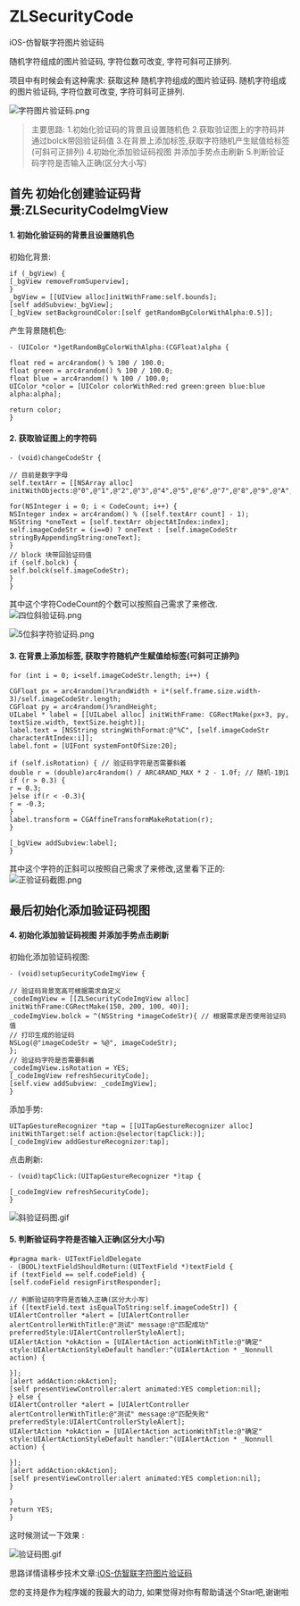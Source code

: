 # ZLSecurityCode
iOS-仿智联字符图片验证码

随机字符组成的图片验证码, 字符位数可改变, 字符可斜可正排列.

项目中有时候会有这种需求: 获取这种 随机字符组成的图片验证码.
随机字符组成的图片验证码, 字符位数可改变, 字符可斜可正排列.

![字符图片验证码.png](https://github.com/ZLFighting/ZLSecurityCode/blob/master/ZLSecurityCode/字符图片验证码.png)

>主要思路:
1.初始化验证码的背景且设置随机色
2.获取验证图上的字符码并通过bolck带回验证码值
3.在背景上添加标签,获取字符随机产生赋值给标签(可斜可正排列)
4.初始化添加验证码视图 并添加手势点击刷新
5.判断验证码字符是否输入正确(区分大小写)

## 首先 初始化创建验证码背景:ZLSecurityCodeImgView

#### 1. 初始化验证码的背景且设置随机色
初始化背景:
```
if (_bgView) {
[_bgView removeFromSuperview];
}
_bgView = [[UIView alloc]initWithFrame:self.bounds];
[self addSubview:_bgView];
[_bgView setBackgroundColor:[self getRandomBgColorWithAlpha:0.5]];
```
产生背景随机色:
```
- (UIColor *)getRandomBgColorWithAlpha:(CGFloat)alpha {

float red = arc4random() % 100 / 100.0;
float green = arc4random() % 100 / 100.0;
float blue = arc4random() % 100 / 100.0;
UIColor *color = [UIColor colorWithRed:red green:green blue:blue alpha:alpha];

return color;
}
```

#### 2. 获取验证图上的字符码
```
- (void)changeCodeStr {

// 目前是数字字母
self.textArr = [[NSArray alloc] initWithObjects:@"0",@"1",@"2",@"3",@"4",@"5",@"6",@"7",@"8",@"9",@"A",@"B",@"C",@"D",@"E",@"F",@"G",@"H",@"I",@"J",@"K",@"L",@"M",@"N",@"O",@"P",@"Q",@"R",@"S",@"T",@"U",@"V",@"W",@"X",@"Y",@"Z",@"a",@"b",@"c",@"d",@"e",@"f",@"g",@"h",@"i",@"j",@"k",@"l",@"m",@"n",@"o",@"p",@"q",@"r",@"s",@"t",@"u",@"v",@"w",@"x",@"y",@"z",nil];

for(NSInteger i = 0; i < CodeCount; i++) {
NSInteger index = arc4random() % ([self.textArr count] - 1);
NSString *oneText = [self.textArr objectAtIndex:index];
self.imageCodeStr = (i==0) ? oneText : [self.imageCodeStr stringByAppendingString:oneText];
}
// block 块带回验证码值
if (self.bolck) {
self.bolck(self.imageCodeStr);
}
}
```
其中这个字符CodeCount的个数可以按照自己需求了来修改.
![四位斜验证码.png](https://github.com/ZLFighting/ZLSecurityCode/blob/master/ZLSecurityCode/四位斜验证码截图.png)

![5位斜字符验证码.png](https://github.com/ZLFighting/ZLSecurityCode/blob/master/ZLSecurityCode/5位验证码.png)

#### 3. 在背景上添加标签, 获取字符随机产生赋值给标签(可斜可正排列)

```
for (int i = 0; i<self.imageCodeStr.length; i++) {

CGFloat px = arc4random()%randWidth + i*(self.frame.size.width-3)/self.imageCodeStr.length;
CGFloat py = arc4random()%randHeight;
UILabel * label = [[UILabel alloc] initWithFrame: CGRectMake(px+3, py, textSize.width, textSize.height)];
label.text = [NSString stringWithFormat:@"%C", [self.imageCodeStr characterAtIndex:i]];
label.font = [UIFont systemFontOfSize:20];

if (self.isRotation) { // 验证码字符是否需要斜着
double r = (double)arc4random() / ARC4RAND_MAX * 2 - 1.0f; // 随机-1到1
if (r > 0.3) {
r = 0.3;
}else if(r < -0.3){
r = -0.3;
}
label.transform = CGAffineTransformMakeRotation(r);
}

[_bgView addSubview:label];
}
```
其中这个字符的正斜可以按照自己需求了来修改,这里看下正的:
![正验证码截图.png](https://github.com/ZLFighting/ZLSecurityCode/blob/master/ZLSecurityCode/正验证码图.gif)

## 最后初始化添加验证码视图
#### 4. 初始化添加验证码视图 并添加手势点击刷新
初始化添加验证码视图:
```
- (void)setupSecurityCodeImgView {

// 验证码背景宽高可根据需求自定义
_codeImgView = [[ZLSecurityCodeImgView alloc] initWithFrame:CGRectMake(150, 200, 100, 40)];
_codeImgView.bolck = ^(NSString *imageCodeStr){ // 根据需求是否使用验证码值
// 打印生成的验证码
NSLog(@"imageCodeStr = %@", imageCodeStr);
};
// 验证码字符是否需要斜着
_codeImgView.isRotation = YES;
[_codeImgView refreshSecurityCode];
[self.view addSubview: _codeImgView];
}
```
添加手势:
```
UITapGestureRecognizer *tap = [[UITapGestureRecognizer alloc] initWithTarget:self action:@selector(tapClick:)];
[_codeImgView addGestureRecognizer:tap];
```
点击刷新:
```
- (void)tapClick:(UITapGestureRecognizer *)tap {

[_codeImgView refreshSecurityCode];
}
```
![斜验证码图.gif](https://github.com/ZLFighting/ZLSecurityCode/blob/master/ZLSecurityCode/斜验证码图.gif)

#### 5. 判断验证码字符是否输入正确(区分大小写)
```
#pragma mark- UITextFieldDelegate
- (BOOL)textFieldShouldReturn:(UITextField *)textField {
if (textField == self.codeField) {
[self.codeField resignFirstResponder];

// 判断验证码字符是否输入正确(区分大小写)
if ([textField.text isEqualToString:self.imageCodeStr]) {
UIAlertController *alert = [UIAlertController alertControllerWithTitle:@"测试" message:@"匹配成功" preferredStyle:UIAlertControllerStyleAlert];
UIAlertAction *okAction = [UIAlertAction actionWithTitle:@"确定" style:UIAlertActionStyleDefault handler:^(UIAlertAction * _Nonnull action) {

}];
[alert addAction:okAction];
[self presentViewController:alert animated:YES completion:nil];
} else {
UIAlertController *alert = [UIAlertController alertControllerWithTitle:@"测试" message:@"匹配失败" preferredStyle:UIAlertControllerStyleAlert];
UIAlertAction *okAction = [UIAlertAction actionWithTitle:@"确定" style:UIAlertActionStyleDefault handler:^(UIAlertAction * _Nonnull action) {

}];
[alert addAction:okAction];
[self presentViewController:alert animated:YES completion:nil];
}

}
return YES;
}
```
这时候测试一下效果 :

![验证码图.gif](https://github.com/ZLFighting/ZLSecurityCode/blob/master/ZLSecurityCode/验证码图.gif)


思路详情请移步技术文章:[iOS-仿智联字符图片验证码](http://blog.csdn.net/smilezhangli/article/details/78548435)

您的支持是作为程序媛的我最大的动力, 如果觉得对你有帮助请送个Star吧,谢谢啦
